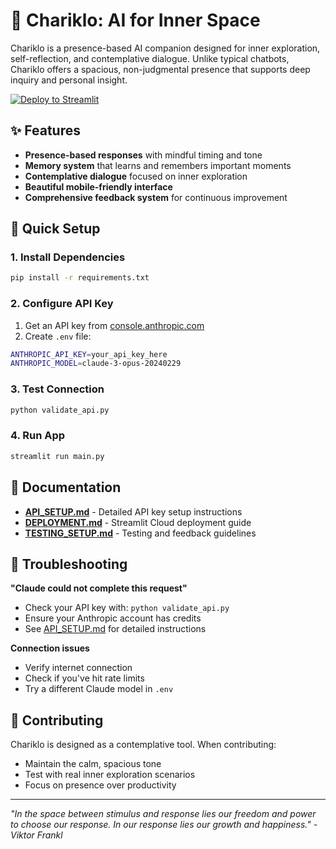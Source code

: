 # 🌟 Chariklo: AI for Inner Space

Chariklo is a presence-based AI companion designed for inner exploration, self-reflection, and contemplative dialogue. Unlike typical chatbots, Chariklo offers a spacious, non-judgmental presence that supports deep inquiry and personal insight.

[![Deploy to Streamlit](https://static.streamlit.io/badges/streamlit_badge_black_white.svg)](https://chariklo.streamlit.app/)

## ✨ Features

- **Presence-based responses** with mindful timing and tone
- **Memory system** that learns and remembers important moments
- **Contemplative dialogue** focused on inner exploration
- **Beautiful mobile-friendly interface** 
- **Comprehensive feedback system** for continuous improvement

## 🚀 Quick Setup

### 1. Install Dependencies
```bash
pip install -r requirements.txt
```

### 2. Configure API Key
1. Get an API key from [console.anthropic.com](https://console.anthropic.com)
2. Create `.env` file:
```bash
ANTHROPIC_API_KEY=your_api_key_here
ANTHROPIC_MODEL=claude-3-opus-20240229
```

### 3. Test Connection
```bash
python validate_api.py
```

### 4. Run App
```bash
streamlit run main.py
```

## 📖 Documentation

- **[API_SETUP.md](API_SETUP.md)** - Detailed API key setup instructions
- **[DEPLOYMENT.md](DEPLOYMENT.md)** - Streamlit Cloud deployment guide
- **[TESTING_SETUP.md](TESTING_SETUP.md)** - Testing and feedback guidelines

## 🔧 Troubleshooting

**"Claude could not complete this request"**
- Check your API key with: `python validate_api.py`
- Ensure your Anthropic account has credits
- See [API_SETUP.md](API_SETUP.md) for detailed instructions

**Connection issues**
- Verify internet connection
- Check if you've hit rate limits
- Try a different Claude model in `.env`

## 💝 Contributing

Chariklo is designed as a contemplative tool. When contributing:
- Maintain the calm, spacious tone
- Test with real inner exploration scenarios  
- Focus on presence over productivity

---

*"In the space between stimulus and response lies our freedom and power to choose our response. In our response lies our growth and happiness." - Viktor Frankl*

